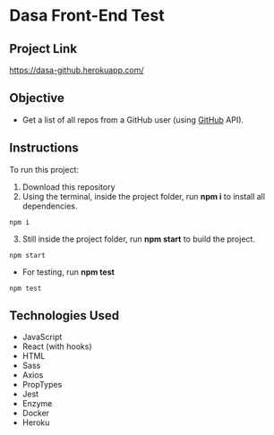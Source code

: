 Dasa Front-End Test
===

## Project Link

https://dasa-github.herokuapp.com/

## Objective

- Get a list of all repos from a GitHub user (using [GitHub](https://developer.github.com/v3/) API).


## Instructions

To run this project:

1. Download this repository
2. Using the terminal, inside the project folder, run **npm i** to install all dependencies.

```
npm i
```
3. Still inside the project folder, run **npm start** to build the project.

```
npm start
```
* For testing, run **npm test**

```
npm test
```

## Technologies Used
* JavaScript
* React (with hooks)
* HTML
* Sass
* Axios
* PropTypes
* Jest
* Enzyme
* Docker
* Heroku

